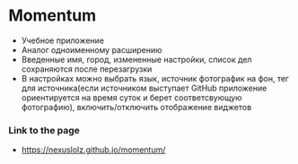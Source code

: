 # Momentum

- Учебное приложение
- Аналог одноименному расширению
- Введенные имя, город, измененные настройки, список дел сохраняются после перезагрузки
- В настройках можно выбрать язык, источник фотографик на фон, тег для источника(если источником выступает GitHub приложение ориентируется на время суток и берет соответсвующую фотографию), включить/отключить отображение виджетов

### Link to the page

- https://nexuslolz.github.io/momentum/
